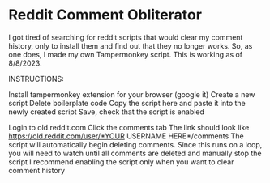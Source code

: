 # Reddit Comment Obliterator

I got tired of searching for reddit scripts that would clear my comment history, only to install them and find out that they no longer works.
So, as one does, I made my own Tampermonkey script. This is working as of 8/8/2023.

INSTRUCTIONS:

Install tampermonkey extension for your browser (google it)
Create a new script
Delete boilerplate code
Copy the script here and paste it into the newly created script
Save, check that the script is enabled

Login to old.reddit.com
Click the comments tab
The link should look like https://old.reddit.com/user/*YOUR USERNAME HERE*/comments
The script will automatically begin deleting comments.
Since this runs on a loop, you will need to watch until all comments are deleted and manually stop the script
I recommend enabling the script only when you want to clear comment history
 
